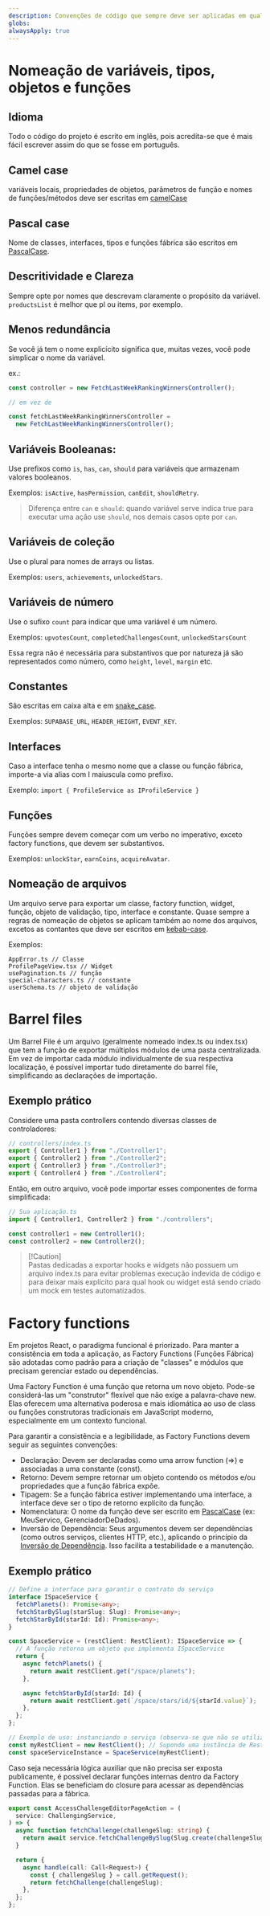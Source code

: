 ```yaml
---
description: Convenções de código que sempre deve ser aplicadas em qualquer camada
globs:
alwaysApply: true
---
```


# Nomeação de variáveis, tipos, objetos e funções

## Idioma

Todo o código do projeto é escrito em inglês, pois acredita-se que é mais fácil
escrever assim do que se fosse em português.

## Camel case

variáveis locais, propriedades de objetos, parâmetros de função e nomes de
funções/métodos deve ser escritas em
[camelCase](https://developer.mozilla.org/en-US/docs/Glossary/Camel_case)

## Pascal case

Nome de classes, interfaces, tipos e funções fábrica são escritos em
[PascalCase](https://www.theserverside.com/definition/Pascal-case).

## Descritividade e Clareza

Sempre opte por nomes que descrevam claramente o propósito da variável.
`productsList` é melhor que pl ou items, por exemplo.

## Menos redundância

Se você já tem o nome explicícito significa que, muitas vezes, você pode
simplicar o nome da variável.

ex.:

```ts
const controller = new FetchLastWeekRankingWinnersController();

// em vez de

const fetchLastWeekRankingWinnersController =
  new FetchLastWeekRankingWinnersController();
```

## Variáveis Booleanas:

Use prefixos como `is`, `has`, `can`, `should` para variáveis que armazenam
valores booleanos.

Exemplos: `isActive`, `hasPermission`, `canEdit`, `shouldRetry`.

> Diferença entre `can` e `should`: quando variável serve indica true para
> executar uma ação use `should`, nos demais casos opte por `can`.

## Variáveis de coleção

Use o plural para nomes de arrays ou listas.

Exemplos: `users`, `achievements`, `unlockedStars`.

## Variáveis de número

Use o sufixo `count` para indicar que uma variável é um número.

Exemplos: `upvotesCount`, `completedChallengesCount`, `unlockedStarsCount`

Essa regra não é necessária para substantivos que por natureza já são
representados como número, como `height`, `level`, `margin` etc.

## Constantes

São escritas em caixa alta e em
[snake_case](https://www.theserverside.com/definition/Snake-case).

Exemplos: `SUPABASE_URL`, `HEADER_HEIGHT`, `EVENT_KEY`.

## Interfaces

Caso a interface tenha o mesmo nome que a classe ou função fábrica, importe-a
via alias com I maiuscula como prefixo.

Exemplo: `import { ProfileService as IProfileService }`

## Funções

Funções sempre devem começar com um verbo no imperativo, exceto factory
functions, que devem ser substantivos.

Exemplos: `unlockStar`, `earnCoins`, `acquireAvatar`.

## Nomeação de arquivos

Um arquivo serve para exportar um classe, factory function, widget, função,
objeto de validação, tipo, interface e constante. Quase sempre a regras de
nomeação de objetos se aplicam também ao nome dos arquivos, excetos as contantes
que deve ser escritos em
[kebab-case](https://developer.mozilla.org/en-US/docs/Glossary/Kebab_case).

Exemplos:

```
AppError.ts // Classe
ProfilePageView.tsx // Widget
usePagination.ts // função
special-characters.ts // constante
userSchema.ts // objeto de validação
```

# Barrel files

Um Barrel File é um arquivo (geralmente nomeado index.ts ou index.tsx) que tem a
função de exportar múltiplos módulos de uma pasta centralizada. Em vez de
importar cada módulo individualmente de sua respectiva localização, é possível
importar tudo diretamente do barrel file, simplificando as declarações de
importação.

## Exemplo prático

Considere uma pasta controllers contendo diversas classes de controladores:

```ts
// controllers/index.ts
export { Controller1 } from "./Controller1";
export { Controller2 } from "./Controller2";
export { Controller3 } from "./Controller3";
export { Controller4 } from "./Controller4";
```

Então, em outro arquivo, você pode importar esses componentes de forma
simplificada:

```ts
// Sua aplicação.ts
import { Controller1, Controller2 } from "./controllers";

const controller1 = new Controller1();
const controller2 = new Controller2();
```

> [!Caution]\
> Pastas dedicadas a exportar hooks e widgets não possuem um arquivo index.ts
> para evitar problemas execução indevida de código e para deixar mais explícito
> para qual hook ou widget está sendo criado um mock em testes automatizados.

# Factory functions

Em projetos React, o paradigma funcional é priorizado. Para manter a
consistência em toda a aplicação, as Factory Functions (Funções Fábrica) são
adotadas como padrão para a criação de "classes" e módulos que precisam
gerenciar estado ou dependências.

Uma Factory Function é uma função que retorna um novo objeto. Pode-se
considerá-las um "construtor" flexível que não exige a palavra-chave new. Elas
oferecem uma alternativa poderosa e mais idiomática ao uso de class ou funções
construtoras tradicionais em JavaScript moderno, especialmente em um contexto
funcional.

Para garantir a consistência e a legibilidade, as Factory Functions devem seguir
as seguintes convenções:

- Declaração: Devem ser declaradas como uma arrow function (=>) e associadas a
  uma constante (const).
- Retorno: Devem sempre retornar um objeto contendo os métodos e/ou propriedades
  que a função fábrica expõe.
- Tipagem: Se a função fábrica estiver implementando uma interface, a interface
  deve ser o tipo de retorno explícito da função.
- Nomenclatura: O nome da função deve ser escrito em
  [PascalCase](https://www.theserverside.com/definition/Pascal-case) (ex:
  MeuServico, GerenciadorDeDados).
- Inversão de Dependência: Seus argumentos devem ser dependências (como outros
  serviços, clientes HTTP, etc.), aplicando o princípio da
  [Inversão de Dependência](https://www.baeldung.com/cs/dip). Isso facilita a
  testabilidade e a manutenção.

## Exemplo prático

```ts
// Define a interface para garantir o contrato do serviço
interface ISpaceService {
  fetchPlanets(): Promise<any>;
  fetchStarBySlug(starSlug: Slug): Promise<any>;
  fetchStarById(starId: Id): Promise<any>;
}

const SpaceService = (restClient: RestClient): ISpaceService => {
  // A função retorna um objeto que implementa ISpaceService
  return {
    async fetchPlanets() {
      return await restClient.get("/space/planets");
    },

    async fetchStarById(starId: Id) {
      return await restClient.get(`/space/stars/id/${starId.value}`);
    },
  };
};

// Exemplo de uso: instanciando o serviço (observa-se que não se utiliza 'new')
const myRestClient = new RestClient(); // Supondo uma instância de RestClient
const spaceServiceInstance = SpaceService(myRestClient);
```

Caso seja necessária lógica auxiliar que não precisa ser exposta publicamente, é
possível declarar funções internas dentro da Factory Function. Elas se
beneficiam do closure para acessar as dependências passadas para a fábrica.

```ts
export const AccessChallengeEditorPageAction = (
  service: ChallengingService,
) => {
  async function fetchChallenge(challengeSlug: string) {
    return await service.fetchChallengeBySlug(Slug.create(challengeSlug));
  }

  return {
    async handle(call: Call<Request>) {
      const { challengeSlug } = call.getRequest();
      return fetchChallenge(challengeSlug);
    },
  };
};
```
